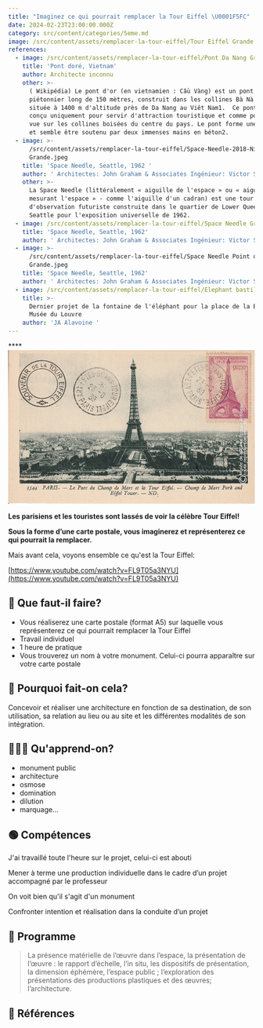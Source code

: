 ```yaml
---
title: "Imaginez ce qui pourrait remplacer la Tour Eiffel \U0001F5FC"
date: 2024-02-23T23:00:00.000Z
category: src/content/categories/5eme.md
image: /src/content/assets/remplacer-la-tour-eiffel/Tour Eiffel Grande.jpeg
references:
  - image: /src/content/assets/remplacer-la-tour-eiffel/Pont Da Nang Grande.jpeg
    title: 'Pont doré, Vietnam'
    author: Architecte inconnu
    other: >-
      ( Wikipédia) Le pont d'or (en vietnamien : Cầu Vàng) est un pont
      piétonnier long de 150 mètres, construit dans les collines Bà Nà (en),
      située à 1400 m d'altitude près de Da Nang au Viêt Nam1.  Ce pont a été
      conçu uniquement pour servir d'attraction touristique et comme point de
      vue sur les collines boisées du centre du pays. Le pont forme une boucle,
      et semble être soutenu par deux immenses mains en béton2.
  - image: >-
      /src/content/assets/remplacer-la-tour-eiffel/Space-Needle-2018-Nic-Lehoux-Seattle-01
      Grande.jpeg
    title: 'Space Needle, Seattle, 1962 '
    author: ' Architectes: John Graham & Associates Ingénieur: Victor Steinbrueck'
    other: >-
      La Space Needle (littéralement « aiguille de l'espace » ou « aiguille
      mesurant l'espace » - comme l'aiguille d'un cadran) est une tour
      d'observation futuriste construite dans le quartier de Lower Queen Anne à
      Seattle pour l'exposition universelle de 1962.
  - image: /src/content/assets/remplacer-la-tour-eiffel/Space Needle Grande.jpeg
    title: 'Space Needle, Seattle, 1962'
    author: ' Architectes: John Graham & Associates Ingénieur: Victor Steinbrueck'
  - image: >-
      /src/content/assets/remplacer-la-tour-eiffel/Space Needle Point of view
      Grande.jpeg
    title: 'Space Needle, Seattle, 1962'
    author: ' Architectes: John Graham & Associates Ingénieur: Victor Steinbrueck'
  - image: /src/content/assets/remplacer-la-tour-eiffel/Elephant bastille Grande.jpeg
    title: >-
      Dernier projet de la fontaine de l'éléphant pour la place de la Bastille,
      Musée du Louvre
    author: 'JA Alavoine '
---
```


\*\*\*\*![](</src/content/assets/tour-eiffel/carte-postale-tour-eiffel-14 Grande.jpeg>)

**Les parisiens et les touristes sont lassés de voir la célèbre Tour Eiffel!**

**Sous la forme d’une carte postale, vous imaginerez et représenterez ce qui pourrait la remplacer.**

Mais avant cela, voyons ensemble ce qu'est la Tour Eiffel:

[https://www.youtube.com/watch?v=FL9T05a3NYU](https://www.youtube.com/watch?v=FL9T05a3NYU)

## 🔎 Que faut-il faire?

* Vous réaliserez une carte postale (format A5) sur laquelle vous représenterez ce qui pourrait remplacer la Tour Eiffel
* Travail individuel
* 1 heure de pratique
* Vous trouverez un nom à votre monument. Celui-ci pourra apparaître sur votre carte postale

## 🧐 Pourquoi fait-on cela?

Concevoir et réaliser une architecture en fonction de sa destination, de son utilisation, sa relation au lieu ou au site et les différentes modalités de son intégration.

## 👩🏼‍🏫 Qu'apprend-on?

* monument public
* architecture
* osmose
* domination
* dilution
* marquage...

## 🟢 Compétences

J'ai travaillé toute l'heure sur le projet, celui-ci est abouti

Mener à terme une production individuelle dans le cadre d’un projet accompagné par le professeur

On voit bien qu'il s'agit d'un monument

Confronter intention et réalisation dans la conduite d’un projet

## 📘 Programme

> La présence matérielle de l’œuvre dans l’espace, la présentation de l’œuvre : le rapport d’échelle, l’in situ, les dispositifs de présentation, la dimension éphémère, l’espace public ; l’exploration des présentations des productions plastiques et des œuvres; l’architecture.

## 👀 Références
